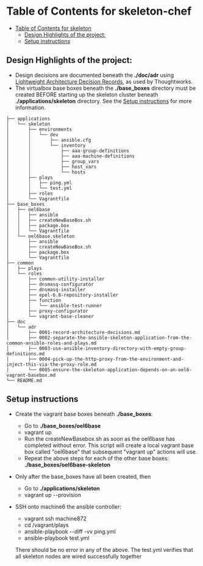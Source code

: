 Table of Contents for skeleton-chef
=================

   * [Table of Contents for skeleton](#table-of-contents-for-skeleton-skeleton)
      * [Design Highlights of the project:](#design-highlights-of-the-project)
      * [Setup instructions](#setup-instructions)


## Design Highlights of the project:
* Design decisions are documented beneath the **./doc/adr** using [Lightweight Architecture Decision Records](https://www.thoughtworks.com/radar/techniques/lightweight-architecture-decision-records), as used by Thoughtworks.
* The virtualbox base boxes beneath the **./base\_boxes** directory must be created BEFORE starting up the skeleton cluster beneath **./applications/skeleton** directory.  See the [Setup instructions](#setup-instructions) for more information. 

```
├── applications
│   └── skeleton
│       ├── environments
│       │   └── dev
│       │       ├── ansible.cfg
│       │       └── inventory
│       │           ├── aaa-group-definitions
│       │           ├── aaa-machine-definitions
│       │           ├── group_vars
│       │           ├── host_vars
│       │           └── hosts
│       ├── plays
│       │   ├── ping.yml
│       │   └── test.yml
│       ├── roles
│       └── Vagrantfile
├── base_boxes
│   ├── oel6base
│   │   ├── ansible
│   │   ├── createNewBaseBox.sh
│   │   ├── package.box
│   │   └── Vagrantfile
│   └── oel6base.skeleton
│       ├── ansible
│       ├── createNewBaseBox.sh
│       ├── package.box
│       └── Vagrantfile
├── common
│   ├── plays
│   └── roles
│       ├── common-utility-installer
│       ├── dnsmasq-configurator
│       ├── dnsmasq-installer
│       ├── epel-6.8-repository-installer
│       ├── function
│       │   └── ansible-test-runner
│       ├── proxy-configurator
│       └── vagrant-base-cleaner
├── doc
│   └── adr
│       ├── 0001-record-architecture-decisions.md
│       ├── 0002-separate-the-ansible-skeleton-application-from-the-common-ansible-roles-and-plays.md
│       ├── 0003-use-ansible-inventory-directory-with-empty-group-definitions.md
│       ├── 0004-pick-up-the-http-proxy-from-the-environment-and-inject-this-via-the-proxy-role.md
│       └── 0005-ensure-the-skeleton-application-depends-on-an-oel6-vagrant-basebox.md
└── README.md
```

## Setup instructions
* Create the vagrant base boxes beneath **./base\_boxes**:
    * Go to **./base\_boxes/oel6base**
    * vagrant up
    * Run the createNewBasebox.sh as soon as the oel6base has completed without error.  This script will create a local vagrant base box called "oel6base" that subsequent "vagrant up" actions will use.  
    * Repeat the above steps for each of the other base boxes:  **./base\_boxes/oel6base-skeleton**

* Only after the base_boxes have all been created, then 
    * Go to **./applications/skeleton**
    * vagrant up --provision

* SSH onto machine6 the ansible controller:
    * vagrant ssh machine872
    * cd /vagrant/plays
    * ansible-playbook --diff -vv ping.yml
    * ansible-playbook test.yml

    There should be no error in any of the above.  The test.yml verifies that all skeleton nodes are wired successfully together

